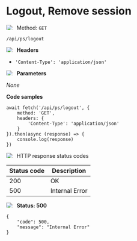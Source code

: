 Logout, Remove session
===================

<img style="max-height: 13px;" src="https://github.githubassets.com/images/icons/emoji/unicode/1f536.png"/> &nbsp; 
Method: <code>GET</code>

```
/api/ps/logout
```

<img style="max-height: 13px;" src="https://github.githubassets.com/images/icons/emoji/unicode/1f518.png"/> &nbsp;
<b>Headers</b>

* <code>'Content-Type': 'application/json'</code>

<img style="max-height: 13px;" src="https://github.githubassets.com/images/icons/emoji/unicode/1f518.png"/> &nbsp;
<b>Parameters</b>

*None*

<b>Code samples</b>

```
await fetch('/api/ps/logout', {
    method: 'GET',
    headers: {
        'Content-Type': 'application/json'
    }
}).then(async (response) => {
    console.log(response)
})
```

<img style="max-height: 13px;" src="https://github.githubassets.com/images/icons/emoji/unicode/26ab.png"/> &nbsp;
HTTP response status codes

| Status code | Description    |
|-------------|----------------|
| 200         | OK             |
| 500         | Internal Error |

<img style="max-height: 13px;" src="https://github.githubassets.com/images/icons/emoji/unicode/1f534.png"/> &nbsp;
<b>Status: 500</b>

```
{
    "code": 500,
    "message": "Internal Error"
}
```